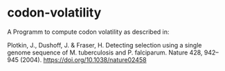 # codon-volatility

A Programm to compute codon volatility as described in: 

Plotkin, J., Dushoff, J. & Fraser, H. Detecting selection using a single genome sequence of M. tuberculosis and P. falciparum. Nature 428, 942–945 (2004). https://doi.org/10.1038/nature02458
